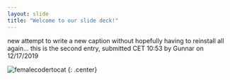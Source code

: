```yaml
---
layout: slide
title: "Welcome to our slide deck!"
---
```


new attempt to write a new caption without hopefully having to reinstall all again...
this is the second entry, submitted CET 10:53 by Gunnar on 12/17/2019

![femalecodertocat](https://octodex.github.com/images/femalecodertocat.png)
{: .center}
